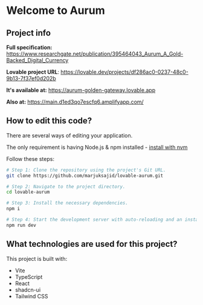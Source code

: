 # Welcome to Aurum

## Project info

**Full specification:** https://www.researchgate.net/publication/395464043_Aurum_A_Gold-Backed_Digital_Currency

**Lovable project URL**: https://lovable.dev/projects/df286ac0-0237-48c0-9b13-7f37ef0d202b

**It's available at:**  https://aurum-golden-gateway.lovable.app

**Also at:** https://main.d1ed3qo7escfq6.amplifyapp.com/

## How to edit this code?

There are several ways of editing your application.

The only requirement is having Node.js & npm installed - [install with nvm](https://github.com/nvm-sh/nvm#installing-and-updating)

Follow these steps:

```sh
# Step 1: Clone the repository using the project's Git URL.
git clone https://github.com/marjuksajid/lovable-aurum.git

# Step 2: Navigate to the project directory.
cd lovable-aurum

# Step 3: Install the necessary dependencies.
npm i

# Step 4: Start the development server with auto-reloading and an instant preview.
npm run dev
```

## What technologies are used for this project?

This project is built with:

- Vite
- TypeScript
- React
- shadcn-ui
- Tailwind CSS
